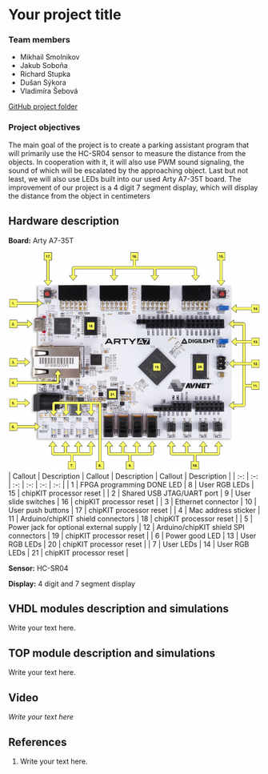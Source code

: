 # Your project title

### Team members

* Mikhail Smolnikov
* Jakub Soboňa  
* Richard Stupka 
* Dušan Sýkora  
* Vladimíra Šebová 

[GitHub project folder](https://github.com/prostmich/Digital-Electronics-1-Project)

### Project objectives

The main goal of the project is to create a parking assistant program that will primarily use the HC-SR04 sensor to measure the distance from the objects. In cooperation with it, it will also use PWM sound signaling, the sound of which will be escalated by the approaching object. Last but not least, we will also use LEDs built into our used Arty A7-35T board. The improvement of our project is a 4 digit 7 segment display, which will display the distance from the object in centimeters


## Hardware description

**Board:** Arty A7-35T

![Board](images/board.png)
| Callout | Description | Callout | Description | Callout | Description |
| :-: | :-: | :-: | :-: | :-: | :-: |
| 1 | FPGA programming DONE LED | 8 | User RGB LEDs | 15 | chipKIT processor reset |
| 2 | Shared USB JTAG/UART port | 9 | User slide switches | 16 | chipKIT processor reset |
| 3 | Ethernet connector | 10 | User push buttons | 17 | chipKIT processor reset |
| 4 | Mac address sticker | 11 | Arduino/chipKIT shield connectors | 18 | chipKIT processor reset |
| 5 | Power jack for optional external supply | 12 | Arduino/chipKIT shield SPI connectors | 19 | chipKIT processor reset |
| 6 | Power good LED | 13 | User RGB LEDs | 20 | chipKIT processor reset |
| 7 | User LEDs | 14 | User RGB LEDs | 21 | chipKIT processor reset |








**Sensor:** HC-SR04

**Display:** 4 digit and 7 segment display


## VHDL modules description and simulations

Write your text here.


## TOP module description and simulations

Write your text here.


## Video

*Write your text here*


## References

   1. Write your text here.
